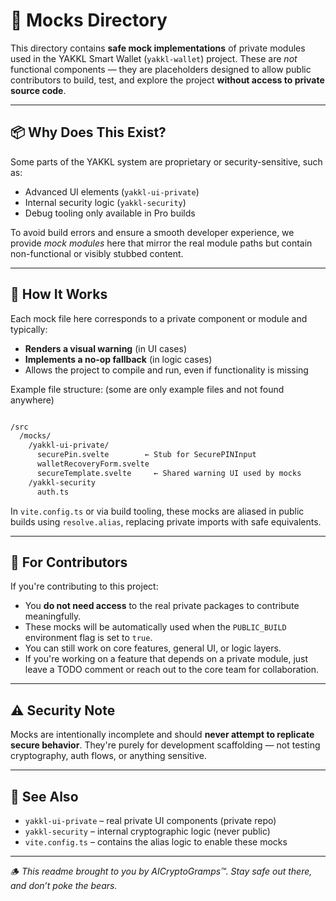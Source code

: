 # 🔐 Mocks Directory

This directory contains **safe mock implementations** of private modules used in the YAKKL Smart Wallet (`yakkl-wallet`) project. These are _not_ functional components — they are placeholders designed to allow public contributors to build, test, and explore the project **without access to private source code**.

---

## 📦 Why Does This Exist?

Some parts of the YAKKL system are proprietary or security-sensitive, such as:

- Advanced UI elements (`yakkl-ui-private`)
- Internal security logic (`yakkl-security`)
- Debug tooling only available in Pro builds

To avoid build errors and ensure a smooth developer experience, we provide _mock modules_ here that mirror the real module paths but contain non-functional or visibly stubbed content.

---

## 🧩 How It Works

Each mock file here corresponds to a private component or module and typically:

- **Renders a visual warning** (in UI cases)
- **Implements a no-op fallback** (in logic cases)
- Allows the project to compile and run, even if functionality is missing

Example file structure: (some are only example files and not found anywhere)

```bash

/src
  /mocks/
    /yakkl-ui-private/
      securePin.svelte        ← Stub for SecurePINInput
      walletRecoveryForm.svelte
      secureTemplate.svelte     ← Shared warning UI used by mocks
    /yakkl-security
      auth.ts

```

In `vite.config.ts` or via build tooling, these mocks are aliased in public builds using `resolve.alias`, replacing private imports with safe equivalents.

---

## 🧪 For Contributors

If you're contributing to this project:

- You **do not need access** to the real private packages to contribute meaningfully.
- These mocks will be automatically used when the `PUBLIC_BUILD` environment flag is set to `true`.
- You can still work on core features, general UI, or logic layers.
- If you're working on a feature that depends on a private module, just leave a TODO comment or reach out to the core team for collaboration.

---

## ⚠️ Security Note

Mocks are intentionally incomplete and should **never attempt to replicate secure behavior**. They're purely for development scaffolding — not testing cryptography, auth flows, or anything sensitive.

---

## 🧠 See Also

- `yakkl-ui-private` – real private UI components (private repo)
- `yakkl-security` – internal cryptographic logic (never public)
- `vite.config.ts` – contains the alias logic to enable these mocks

---

🪵 _This readme brought to you by AICryptoGramps™. Stay safe out there, and don’t poke the bears._
